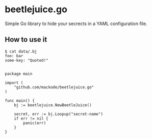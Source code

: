 # beetlejuice.go

Simple Go library to hide your secrects in a YAML configuration file.

## How to use it

    $ cat data/.bj
    foo: bar
    some-key: "Quoted!"

    
    package main
    
    import (
        "github.com/mackode/beetlejuice.go"
    )

    func main() {
        bj := beetlejuice.NewBeetleJuice()

        secret, err := bj.Loopup("secret-name")
        if err != nil {
            panic(err)
        }
    }

